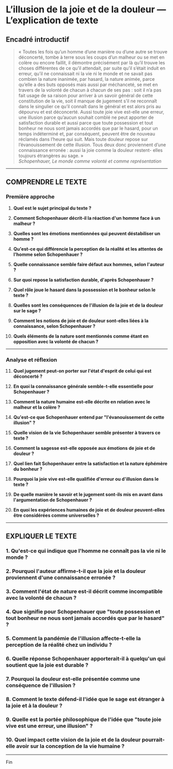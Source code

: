 # L’illusion de la joie et de la douleur — L’explication de texte

## Encadré introductif
> « Toutes les fois qu’un homme d’une manière ou d’une autre se trouve déconcerté, tombe à terre sous les coups d’un malheur ou se met en colère ou encore faillit, il démontre précisément par là qu’il trouve les choses différentes de ce qu’il attendait, par suite qu’il s’était induit en erreur, qu’il ne connaissait ni la vie ni le monde et ne savait pas combien la nature inanimée, par hasard, la nature animée, parce qu’elle a des buts opposés mais aussi par méchanceté, se met en travers de la volonté de chacun à chacun de ses pas : soit il n’a pas fait usage de sa raison pour arriver à un savoir général de cette constitution de la vie, soit il manque de jugement s’il ne reconnaît dans le singulier ce qu’il connaît dans le général et est alors pris au dépourvu et est déconcerté. Aussi toute joie vive est-elle une erreur, une illusion parce qu’aucun souhait comblé ne peut apporter de satisfaction durable et aussi parce que toute possession et tout bonheur ne nous sont jamais accordés que par le hasard, pour un temps indéterminé et, par conséquent, peuvent être de nouveau réclamés dans l’heure qui suit. Mais toute douleur repose sur l’évanouissement de cette illusion. Tous deux donc proviennent d’une connaissance erronée : aussi la joie comme la douleur restent- elles toujours étrangères au sage. »  
> *Schopenhauer, Le monde comme volonté et comme représentation*

---

## COMPRENDRE LE TEXTE

### Première approche

1. **Quel est le sujet principal du texte ?**

2. **Comment Schopenhauer décrit-il la réaction d'un homme face à un malheur ?**

3. **Quelles sont les émotions mentionnées qui peuvent déstabiliser un homme ?**

4. **Qu'est-ce qui différencie la perception de la réalité et les attentes de l'homme selon Schopenhauer ?**

5. **Quelle connaissance semble faire défaut aux hommes, selon l'auteur ?**

6. **Sur quoi repose la satisfaction durable, d'après Schopenhauer ?**

7. **Quel rôle joue le hasard dans la possession et le bonheur selon le texte ?**

8. **Quelles sont les conséquences de l'illusion de la joie et de la douleur sur le sage ?**

9. **Comment les notions de joie et de douleur sont-elles liées à la connaissance, selon Schopenhauer ?**

10. **Quels éléments de la nature sont mentionnés comme étant en opposition avec la volonté de chacun ?**

---

### Analyse et réflexion

11. **Quel jugement peut-on porter sur l'état d'esprit de celui qui est déconcerté ?**

12. **En quoi la connaissance générale semble-t-elle essentielle pour Schopenhauer ?**

13. **Comment la nature humaine est-elle décrite en relation avec le malheur et la colère ?**

14. **Qu'est-ce que Schopenhauer entend par "l'évanouissement de cette illusion" ?**

15. **Quelle vision de la vie Schopenhauer semble présenter à travers ce texte ?**

16. **Comment la sagesse est-elle opposée aux émotions de joie et de douleur ?**

17. **Quel lien fait Schopenhauer entre la satisfaction et la nature éphémère du bonheur ?**

18. **Pourquoi la joie vive est-elle qualifiée d'erreur ou d'illusion dans le texte ?**

19. **De quelle manière le savoir et le jugement sont-ils mis en avant dans l'argumentation de Schopenhauer ?**

20. **En quoi les expériences humaines de joie et de douleur peuvent-elles être considérées comme universelles ?**

---

## EXPLIQUER LE TEXTE

### 1. Qu'est-ce qui indique que l'homme ne connaît pas la vie ni le monde ?

### 2. Pourquoi l'auteur affirme-t-il que la joie et la douleur proviennent d'une connaissance erronée ?

### 3. Comment l'état de nature est-il décrit comme incompatible avec la volonté de chacun ?

### 4. Que signifie pour Schopenhauer que "toute possession et tout bonheur ne nous sont jamais accordés que par le hasard" ?

### 5. Comment la pandémie de l'illusion affecte-t-elle la perception de la réalité chez un individu ?

### 6. Quelle réponse Schopenhauer apporterait-il à quelqu'un qui soutient que la joie est durable ?

### 7. Pourquoi la douleur est-elle présentée comme une conséquence de l'illusion ?

### 8. Comment le texte défend-il l'idée que le sage est étranger à la joie et à la douleur ?

### 9. Quelle est la portée philosophique de l'idée que "toute joie vive est une erreur, une illusion" ?

### 10. Quel impact cette vision de la joie et de la douleur pourrait-elle avoir sur la conception de la vie humaine ?

--- 

Fin